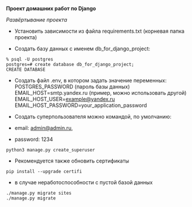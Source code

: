 **Проект домашних работ по Django**

*Развёртывание проекта*

- Установить зависимости из файла requirements.txt (корневая папка проекта)

- Создать базу данных с именем db_for_django_project: 
```
% psql -U postgres
postgres=# create database db_for_django_project;
CREATE DATABASE
```
- Создать файл .env, в котором задать значение переменных:
    POSTGRES_PASSWORD (пароль базы данных)
    EMAIL_HOST=smtp.yandex.ru (пример, можно использовать другой)
    EMAIL_HOST_USER=example@yandex.ru
    EMAIL_HOST_PASSWORD=your_application_password


- Создать суперпользователя можно командой, по умолчанию:
- email: admin@admin.ru,
- password: 1234
```commandline
python3 manage.py create_superuser
```

- Рекомендуется также обновить сертификаты
```commandline
pip install --upgrade certifi
```

- в случае неработоспособности с пустой базой данных
```
./manage.py migrate sites
./manage.py migrate
```


